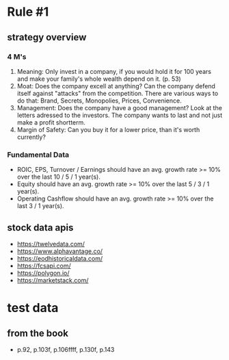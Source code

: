 # Rule #1
 
## strategy overview

### 4 M's
1. Meaning:
  Only invest in a company, if you would hold it for 100 years and make your family's whole wealth depend on it. (p. 53)
2. Moat: Does the company excell at anything?
  Can the company defend itself against "attacks" from the competition. There are various ways to do that: Brand, Secrets, Monopolies, Prices, Convenience.
3. Management: Does the company have a good management? Look at the letters adressed to the investors.
  The company wants to last and not just make a profit shortterm.
4. Margin of Safety:
  Can you buy it for a lower price, than it's worth currently?

### Fundamental Data
- ROIC, EPS, Turnover / Earnings should have an avg. growth rate >= 10% over the last 10 / 5 / 1 year(s).
- Equity should have an avg. growth rate >= 10% over the last 5 / 3 / 1 year(s).
- Operating Cashflow should have an avg. growth rate >= 10% over the last 3 / 1 year(s).

## stock data apis
- https://twelvedata.com/
- https://www.alphavantage.co/
- https://eodhistoricaldata.com/
- https://fcsapi.com/
- https://polygon.io/
- https://marketstack.com/

# test data
## from the book
- p.92, p.103f, p.106ffff, p.130f, p.143
